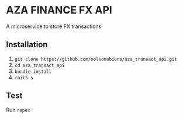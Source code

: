 # AZA FINANCE FX API

A microservice to store FX transactions

## Installation

1) `git clone https://github.com/nelsonabieno/aza_transact_api.git`
2) `cd aza_transact_api`
3) `bundle install`
4) `rails s`

## Test

Run `rspec`

